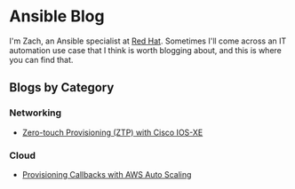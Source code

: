 # Ansible Blog

I'm Zach, an Ansible specialist at [Red Hat](https://www.redhat.com/en/technologies/management/ansible). Sometimes I'll come across an IT automation use case that I think is worth blogging about, and this is where you can find that.

## Blogs by Category

### Networking

- [Zero-touch Provisioning (ZTP) with Cisco IOS-XE](2022-10_ztp_iosxe.md)

### Cloud

- [Provisioning Callbacks with AWS Auto Scaling](2022-05_autoscaling.md)
